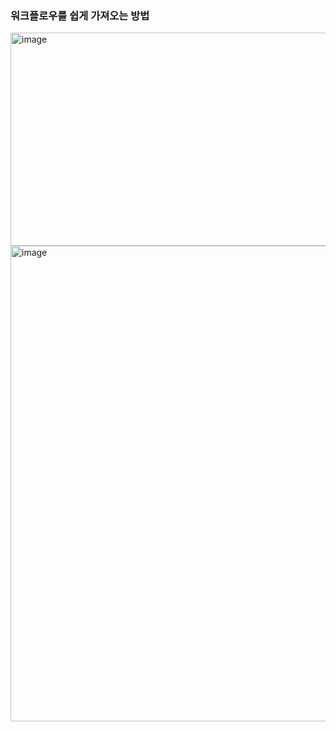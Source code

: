 ### 워크플로우를 쉽게 가져오는 방법
<img width="931" height="341" alt="image" src="https://github.com/user-attachments/assets/f3dda7cf-3155-4944-a78c-9922b18698d9" />
<img width="1281" height="761" alt="image" src="https://github.com/user-attachments/assets/9947dabf-6dd1-400d-a6da-0d7ffa24ac1f" />